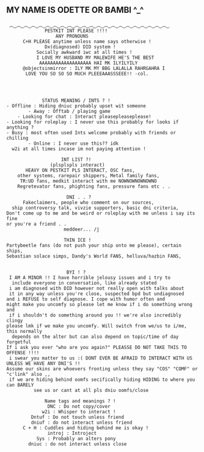 ## MY NAME IS ODETTE OR BAMBI ^_^
     ︵‿︵‿︵‿︵‿︵‿︵‿︵‿︵‿︵‿︵‿︵‿︵‿︵‿︵‿︵‿︵‿︵‿︵‿︵‿︵‿︵‿︵‿
                  PESTKIT INT PLEASE !!!!
                      ANY PRONOUNS 
          C+H PLEASE anytime unless name says otherwise !
                  Dx(diagnosed) DID system !
               Socially awkward iwc at all times !
               I LOVE MY HUSBAND MY MALEWIFE HE'S THE BEST 
                AAAAAAAAAAAAAAAAAAA HAI MK ILYILYILY 
          @objectsinmirror : ILY MK MY BBG LALALLA RAHRGAHRA I 
           LOVE YOU SO SO SO MUCH PLEEEAAASSSEEE!! -col.

                

                  
                 STATUS MEANING / INTS ? !
    - Offline : Hiding dniuc probably upset wit someone
            - Away : Offtab / playing game
        - Looking for chat : Interact pleasepleaseplease!
    - Looking for roleplay : I never use this probably for looks if anything ?
    - Busy : most often used Ints welcome probably with friends or chilling
            - Online : I never use this?? idk
      w2i at all times incase im not paying attention !

                        INT LIST ?! 
                    (plsplspls interact)
           HEAVY ON PESTKIT PLS INTERACT, OSC fans, 
        other systems, rarepair shippers, Metal family fans,
         TR:UD fans, medkit interact with me NOWNOWNOWNOWNO
        Regretevator fans, phighting fans, pressure fans etc . . 

                          DNI . . ?
          Fakeclaimers, people who comment on our sources, 
      ship controversy talk, vivzie supporters, basic dni criteria, 
    Don't come up to me and be weird or roleplay with me unless i say its fine
    or you're a friend . .
                         meddeer... /j

                         THIN ICE !
    Partybeetle fans (do not push your ship onto me please), certain ships,
    Sebastian solace simps, Dandy's World FANS, helluva/hazbin FANS, 
         
    
                          BYI ! ?
     I AM A MINOR !! I have horrible jelousy issues and i try to
      include everyone in conversation, like already stated 
     i am diagnosed with DID however not really open with talks about
     it in any way unless you're close, suspected bpd but undiagnosed 
    and i REFUSE to self diagnose. I cope with humor often and
    might make you uncomfy so please let me know if i do something wrong and
     if i shouldn't do something around you !! we're also incredibly clingy
    please lmk if we make you uncomfy. Will switch from we/us to i/me, this normally
      depends on the alter but can also depend on topic/time of day forgetful
    If i ask you ever "who are you again?" PLEASSE DO NOT TAKE THIS TO OFFENSE !!!!
     i swear you matter to us :( DONT EVER BE AFRAID TO INTERACT WITH US UNLESS WE HAVE ANY DNI'S !!
    Assume our skins are whoevers fronting unless they say "COS" "COMF" or "c'link" also ,,
     if we are hiding behind oomfs secifically hiding HIDING to where you can BARELY
              see us or cant at all pls dniu oomfs/close 

                  Name tags and meanings ? !
                   DNC : Do not copy/cover
                 w2i : Whisper to interact !
             Dntuf : Do not touch unless friend
             dniuf : do not interact unless friend
          C + H : Cuddles and hiding behind me is okay !
                   introj : Introject
               Sys : Probably an alters pony
            dniuc : do not interact unless close
